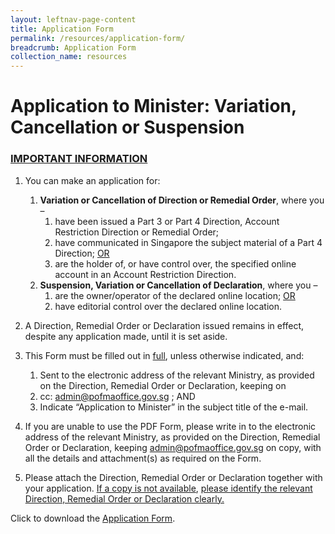 ```yaml
---
layout: leftnav-page-content
title: Application Form
permalink: /resources/application-form/
breadcrumb: Application Form
collection_name: resources
---
```


# Application to Minister: Variation, Cancellation or Suspension

### <u>IMPORTANT INFORMATION</u>
 
1. You can make an application for: 
    1. **Variation or Cancellation of Direction or Remedial Order**, where you – 
        1. have been issued a Part 3 or Part 4 Direction, Account Restriction Direction 	or Remedial Order; 
        2. have communicated in Singapore the subject material of a Part 4 Direction; <u>OR</u> 
        3. are the holder of, or have control over, the specified online account in an 	Account Restriction Direction.
    2. **Suspension, Variation or Cancellation of Declaration**, where you – 
        1. are the owner/operator of the declared online location; <u>OR</u>
        2. have editorial control over the declared online location.
     
2. A Direction, Remedial Order or Declaration issued remains in effect, despite any application made, until it is set aside. 
 
3. This Form must be filled out in <u>full</u>, unless otherwise indicated, and: 
    1. Sent to the electronic address of the relevant Ministry, as provided on the Direction, Remedial Order or Declaration, keeping on 
    2. cc: [admin@pofmaoffice.gov.sg](mailto:admin@pofmaoffice.gov.sg) ; AND
    3. Indicate “Application to Minister” in the subject title of the e-mail. 
 
4. If you are unable to use the PDF Form, please write in to the electronic address of the relevant Ministry, as provided on the Direction, Remedial Order or Declaration, keeping [admin@pofmaoffice.gov.sg](mailto:admin@pofmaoffice.gov.sg) on copy, with all the details and attachment(s) as required on the Form. 
 
5. Please attach the Direction, Remedial Order or Declaration together with your application. <u>If a copy is not available</u>, <u>please identify the relevant Direction, Remedial Order or Declaration clearly.</u>



Click to download the [Application Form](/forms/PO%20-%20Application%20for%20Variation_Cancellation%2020190925%20(clean%20PDF)_IMDA.pdf).
